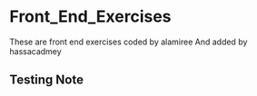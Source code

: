 # Front_End_Exercises
These are front end exercises coded by alamiree
And added by hassacadmey

## Testing Note

